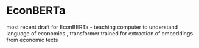 # EconBERTa

most recent draft for EconBERTa - teaching computer to understand language of economics., transformer trained for extraction of embeddings from economic texts
